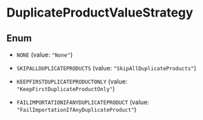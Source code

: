 
# DuplicateProductValueStrategy

## Enum


* `NONE` (value: `"None"`)

* `SKIPALLDUPLICATEPRODUCTS` (value: `"SkipAllDuplicateProducts"`)

* `KEEPFIRSTDUPLICATEPRODUCTONLY` (value: `"KeepFirstDuplicateProductOnly"`)

* `FAILIMPORTATIONIFANYDUPLICATEPRODUCT` (value: `"FailImportationIfAnyDuplicateProduct"`)



